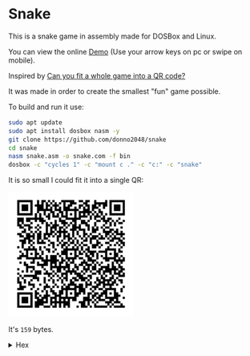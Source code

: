 # Snake

This is a snake game in assembly made for DOSBox and Linux.

You can view the online [Demo](https://donno2048.github.io/snake/) (Use your arrow keys on pc or swipe on mobile).

Inspired by [Can you fit a whole game into a QR code?](https://youtu.be/ExwqNreocpg)

It was made in order to create the smallest "fun" game possible.

To build and run it use:

```sh
sudo apt update
sudo apt install dosbox nasm -y
git clone https://github.com/donno2048/snake
cd snake
nasm snake.asm -o snake.com -f bin
dosbox -c "cycles 1" -c "mount c ." -c "c:" -c "snake"
```

It is so small I could fit it into a single QR:

<img src="./snake.png" width="250"/>

It's `159` bytes.

<details>
  <summary>Hex</summary>
  <br/>
    
```
8ed88ed06800b807b003cd10bfd007bd0600e86d00e460240fbba
0003c087e02b304c0e8023c027402f7db29df26803d0974d181ff
9c0f7fcb83ff007cc6d1fb8d4102b1a0f6f180fc0074b826803d0
70f94c4b009aa4f60061e0789ee8d4e018d7e02fdf3a4fc076157
893e000008e475088b7e00b020aaeb054545e803005feb9360b9f
ffff7f181e2fc0f81fa9c0f7ff189d726803d0974e9b007aa61c3
```
</details>

